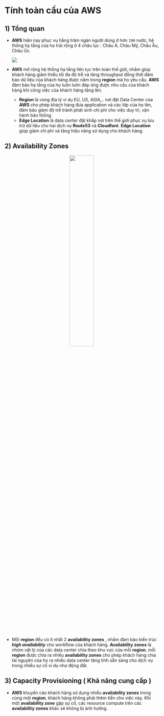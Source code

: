 # Tính toàn cầu của AWS
## **1) Tổng quan**
- **AWS** hiện nay phục vụ hằng trăm ngàn người dùng ở hơn `190` nước, hệ thống hạ tầng của họ trải rộng ở 4 châu lục : Châu Á, Châu Mỹ, Châu Âu, Châu Úc.

    <img src=https://i.imgur.com/zq0Kc5l.png>

- **AWS** mở rộng hệ thống hạ tầng liên tục trên toàn thế giới, nhằm giúp khách hàng giảm thiểu tối đa độ trễ và tăng throughput đồng thời đảm bảo dữ liệu của khách hàng được nằm trong **region** mà họ yêu cầu. **AWS** đảm bảo hạ tầng của họ luôn luôn đáp ứng được nhu cầu của khách hàng khi công việc của khách hàng tăng lên.
    - **Region** là vùng địa lý ví dụ EU, US, ASIA,.. nơi đặt Data Center của **AWS** cho phép khách hàng đưa application và các lớp của họ lên, đảm bảo giảm độ trễ tránh phát sinh chi phí cho việc duy trì, vận hành bảo thống.
    - **Edge Location** là data center đặt khắp nơi trên thế giới phục vụ lưu trữ dữ liệu cho hai dịch vụ **Route53** và **Cloudfont**. **Edge Location** giúp giảm chi phí và tăng hiệu năng sử dụng cho khách hàng.
## **2) Availability Zones**

<p align=center><img src=https://i.imgur.com/QTcYVHU.png width=40%></p>

- Mỗi **region** đều có ít nhất 2 **availability zones** , nhằm đảm bảo kiến trúc ***high availability*** cho workflow của khách hàng. **Availability zones** là nhóm vật lý của các data center chia theo khu vực của mỗi **region**, mỗi **region** được chia ra nhiều **availability zones** cho phép khách hàng chia tài nguyên của họ ra nhiều data center tăng tính sẵn sàng cho dịch vụ trong nhiều sự cố ví dụ như động đất.
## **3) Capacity Provisioning ( Khả năng cung cấp )**
- **AWS** khuyến cáo khách hàng sử dụng nhiều **availability zones** trong cùng một **region**, khách hàng không phải thêm tiền cho việc này. Khi một **availability zone** gặp sự cố, các resource compute trên các **availability zones** khác sẽ không bị ảnh hưởng.